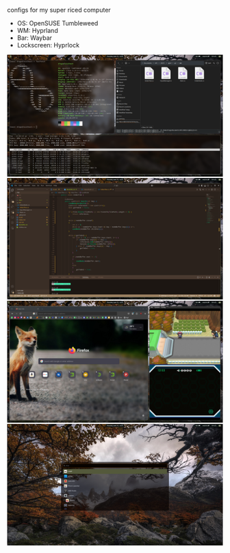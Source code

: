 configs for my super riced computer

- OS: OpenSUSE Tumbleweed 
- WM: Hyprland
- Bar: Waybar
- Lockscreen: Hyprlock

![image](screenshots/fastfetch.png)
![image](screenshots/vscode.png)
![image](screenshots/tiling.png)
![image](screenshots/wofi.png)